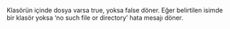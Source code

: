 Klasörün içinde dosya varsa true, yoksa false döner. Eğer belirtilen isimde bir klasör yoksa ‘no such file or directory’ hata mesajı döner.